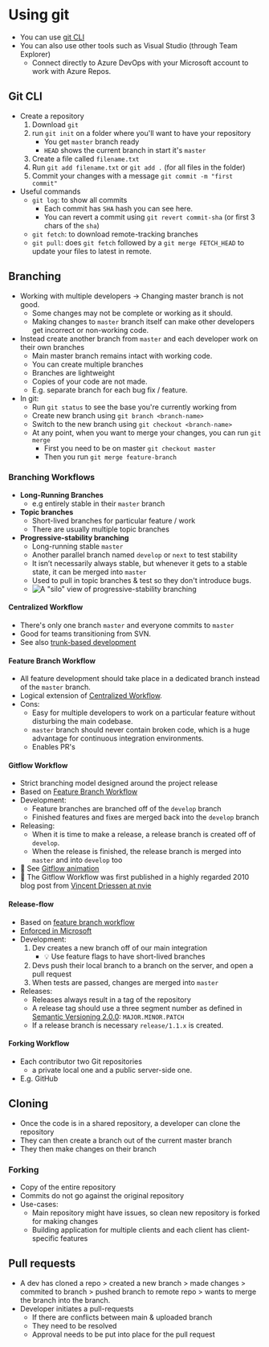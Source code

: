 # Using git

- You can use [git CLI](#git-cli)
- You can also use other tools such as Visual Studio (through Team Explorer)
  - Connect directly to Azure DevOps with your Microsoft account to work with Azure Repos.

## Git CLI

- Create a repository
  1. Download `git`
  2. run `git init` on a folder where you'll want to have your repository
     - You get `master` branch ready
     - `HEAD` shows the current branch in start it's `master`
  3. Create a file called `filename.txt`
  4. Run `git add filename.txt` or `git add .` (for all files in the folder)
  5. Commit your changes with a message `git commit -m "first commit"`
- Useful commands
  - `git log`: to show all commits
    - Each commit has `SHA` hash you can see here.
    - You can revert a commit using `git revert commit-sha` (or first 3 chars of the `sha`)
  - `git fetch`: to download remote-tracking branches
  - `git pull`: does `git fetch` followed by a `git merge FETCH_HEAD` to update your files to latest in remote.

## Branching

- Working with multiple developers -> Changing master branch is not good.
  - Some changes may not be complete or working as it should.
  - Making changes to `master` branch itself can make other developers get incorrect or non-working code.
- Instead create another branch from `master` and each developer work on their own branches
  - Main master branch remains intact with working code.
  - You can create multiple branches
  - Branches are lightweight
  - Copies of your code are not made.
  - E.g. separate branch for each bug fix / feature.
- In git:
  - Run `git status` to see the base you're currently working from
  - Create new branch using `git branch <branch-name>`
  - Switch to the new branch using `git checkout <branch-name>`
  - At any point, when you want to merge your changes, you can run `git merge`
    - First you need to be on master `git checkout master`
    - Then you run `git merge feature-branch`

### Branching Workflows

- **Long-Running Branches**
  - e.g entirely stable in their `master` branch
- **Topic branches**
  - Short-lived branches for particular feature / work
  - There are usually multiple topic branches
- **Progressive-stability branching**
  - Long-running stable `master`
  - Another parallel branch named `develop` or `next` to test stability
  - It isn’t necessarily always stable, but whenever it gets to a stable state, it can be merged into `master`
  - Used to pull in topic branches & test so they don't introduce bugs.
  - ![A "silo" view of progressive-stability branching](./img/progressive-stability-branching.png)

#### Centralized Workflow

- There's only one branch `master` and everyone commits to `master`
- Good for teams transitioning from SVN.
- See also [trunk-based development](https://trunkbaseddevelopment.com/)

#### Feature Branch Workflow

- All feature development should take place in a dedicated branch instead of the `master` branch.
- Logical extension of [Centralized Workflow](#centralized-workflow).
- Cons:
  - Easy for multiple developers to work on a particular feature without disturbing the main codebase.
  - `master` branch should never contain broken code, which is a huge advantage for continuous integration environments.
  - Enables PR's

#### Gitflow Workflow

- Strict branching model designed around the project release
- Based on [Feature Branch Workflow](#feature-branch-workflow)
- Development:
  - Feature branches are branched off of the `develop` branch
  - Finished features and fixes are merged back into the `develop` branch
- Releasing:
  - When it is time to make a release, a release branch is created off of `develop`.
  - When the release is finished, the release branch is merged into `master` and into `develop` too
- 🤗 See [Gitflow animation](https://github.com/vraa/gitflowanimated/)
- 🤗 The Gitflow Workflow was first published in a highly regarded 2010 blog post from [Vincent Driessen at nvie](https://nvie.com/posts/a-successful-git-branching-model/)

#### Release-flow

- Based on [feature branch workflow](#feature-branch-workflow)
- [Enforced in Microsoft](https://docs.microsoft.com/en-us/azure/devops/learn/devops-at-microsoft/release-flow)
- Development:
  1. Dev creates a new branch off of our main integration
     - 💡 Use feature flags to have short-lived branches
  2. Devs push their local branch to a branch on the server, and open a pull request
  3. When tests are passed, changes are merged into `master`
- Releases:
  - Releases always result in a tag of the repository
  - A release tag should use a three segment number as defined in [Semantic Versioning 2.0.0](https://semver.org/spec/v2.0.0.html): `MAJOR.MINOR.PATCH`
  - If a release branch is necessary `release/1.1.x` is created.

#### Forking Workflow

- Each contributor two Git repositories
  - a private local one and a public server-side one.
- E.g. GitHub

## Cloning

- Once the code is in a shared repository, a developer can clone the repository
- They can then create a branch out of the current master branch
- They then make changes on their branch

### Forking

- Copy of the entire repository
- Commits do not go against the original repository
- Use-cases:
  - Main repository might have issues, so clean new repository is forked for making changes
  - Building application for multiple clients and each client has client-specific features

## Pull requests

- A dev has cloned a repo > created a new branch > made changes > commited to branch > pushed branch to remote repo > wants to merge the branch into the branch.
- Developer initiates a pull-requests
  - If there are conflicts between main & uploaded branch
  - They need to be resolved
  - Approval needs to be put into place for the pull request
